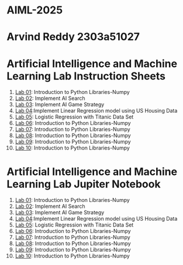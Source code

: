 # AIML-2025
# Arvind Reddy 2303a51027

# Artificial Intelligence and Machine Learning Lab Instruction Sheets


1. [Lab 01](https://github.com/2303a51027/AIML-2025/blob/main/AIML_A1.pdf): Introduction to Python Libraries-Numpy
2. [Lab 02](https://github.com/2303a51027/AIML-2025/blob/main/AIML_A2%20(1).pdf): Implement AI Search
3. [Lab 03](https://github.com/2303a51027/AIML-2025/blob/main/AIML_A3.pdf): Implement AI Game Strategy
4. [Lab 04](https://github.com/2303a51027/AIML-2025/blob/main/AIML_A4.pdf):Implement Linear Regression model using US Housing Data
5. [Lab 05](https://github.com/2303a51027/AIML-2025/blob/main/AIML_A5.pdf): Logistic Regression with Titanic Data Set
6. [Lab 06](https://github.com/2303a51027/AIML-2025/blob/main/AIML_A6.pdf): Introduction to Python Libraries-Numpy
7. [Lab 07](https://github.com/2303a51027/AIML-2025/blob/main/AIML_A7.pdf): Introduction to Python Libraries-Numpy
8. [Lab 08](https://github.com/2303a51027/AIML-2025/blob/main/AIML_A8.pdf): Introduction to Python Libraries-Numpy
9. [Lab 09](https://github.com/2303a51027/AIML-2025/blob/main/AIML_A9.pdf): Introduction to Python Libraries-Numpy
10. [Lab 10](https://github.com/2303a51027/AIML-2025/blob/main/AIML_A10.pdf): Introduction to Python Libraries-Numpy

# Artificial Intelligence and Machine Learning Lab Jupiter Notebook


1. [Lab 01](https://github.com/2303a51027/AIML-2025/blob/main/LAB_Assignment_01.ipynb): Introduction to Python Libraries-Numpy
2. [Lab 02](https://github.com/2303a51027/AIML-2025/blob/main/Lab_Assigment_02.ipynb): Implement AI Search
3. [Lab 03](https://github.com/2303a51027/AIML-2025/blob/main/LAB_Assignment_03.ipynb): Implement AI Game Strategy
4. [Lab 04](https://github.com/2303a51027/AIML-2025/blob/main/LAB_Assignment_04.ipynb):Implement Linear Regression model using US Housing Data
5. [Lab 05](https://github.com/2303a51027/AIML-2025/blob/main/Lab05_AIML.ipynb): Logistic Regression with Titanic Data Set
6. [Lab 06](https://github.com/2303a51027/AIML-2025/blob/main/AIML_LAB06.ipynb): Introduction to Python Libraries-Numpy
7. [Lab 07](https://github.com/2303a51027/AIML-2025/blob/main/AIML_LAB07.ipynb): Introduction to Python Libraries-Numpy
8. [Lab 08](https://github.com/2303a51027/AIML-2025/blob/main/Lab08.ipynb): Introduction to Python Libraries-Numpy
9. [Lab 09](https://github.com/2303a51027/AIML-2025/blob/main/Lab09.ipynb): Introduction to Python Libraries-Numpy
10. [Lab 10](https://github.com/2303a51027/AIML-2025/blob/main/Lab10.ipynb): Introduction to Python Libraries-Numpy
